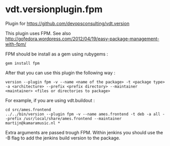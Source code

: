 vdt.versionplugin.fpm
=====================

Plugin for https://github.com/devopsconsulting/vdt.version

This plugin uses FPM. See also http://gofedora.wordpress.com/2012/04/19/easy-package-management-with-fpm/

FPM should be install as a gem using rubygems : 

    gem install fpm

After that you can use this plugin the following way : 

    version --plugin fpm -v --name <name of the package> -t <package type> -a <architecture> --prefix <prefix directory> --maintainer <maintainer> <files or directories to package>

For example, if you are using vdt.buildout : 

    cd src/ames.frontend
    ../../bin/version --plugin fpm -v --name ames.frontend -t deb -a all --prefix /usr/local/share/ames.frontend --maintainer martijn@kamaramusic.nl *


Extra arguments are passed trough FPM. Within jenkins you should use the -B flag to add the jenkins build version to the package.